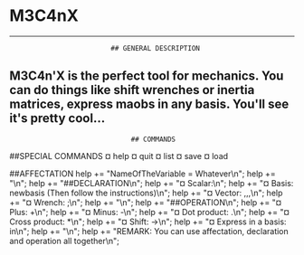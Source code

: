 # M3C4nX
----------------------------------------------------------------------------------------
                             ## GENERAL DESCRIPTION
                             
M3C4n'X is the perfect tool for mechanics.
You can do things like shift wrenches or inertia matrices, express maobs in any basis.
You'll see it's pretty cool...
----------------------------------------------------------------------------------------
                                  ## COMMANDS                                            

##SPECIAL COMMANDS
¤ help
¤ quit
¤ list
¤ save
¤ load

##AFFECTATION
        help += "NameOfTheVariable = Whatever\n";
        help += "\n";
        help += "##DECLARATION\n";
        help += "¤ Scalar:<nameOfScalar>\n";
        help += "¤ Basis: newbasis (Then follow the instructions)\n";
        help += "¤ Vector: <coef>,<coef>,<coef>,<basis>\n";
        help += "¤ Wrench: <vector>;<vector>\n";
        help += "\n";
        help += "##OPERATION\n";
        help += "¤ Plus: +\n";
        help += "¤ Minus: -\n";
        help += "¤ Dot product: .\n";
        help += "¤ Cross product: *\n";
        help += "¤ Shift: ->\n";
        help += "¤ Express in a basis: in\n";
        help += "\n";
        help += "REMARK: You can use affectation, declaration and operation all together\n";

